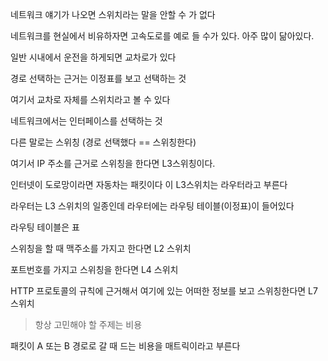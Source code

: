 네트워크 얘기가 나오면 스위치라는 말을 안할 수 가 없다

네트워크를 현실에서 비유하자면 고속도로를 예로 들 수가 있다. 아주 많이 닮아있다.

일반 시내에서 운전을 하게되면 교차로가 있다

경로 선택하는 근거는 이정표를 보고 선택하는 것

여기서 교차로 자체를 스위치라고 볼 수 있다

네트워크에서는 인터페이스를 선택하는 것

다른 말로는 스위칭 (경로 선택했다 == 스위칭한다)

여기서 IP 주소를 근거로 스위칭을 한다면 L3스위칭이다.

인터넷이 도로망이라면 자동차는 패킷이다 이 L3스위치는 라우터라고 부른다

라우터는 L3 스위치의 일종인데 라우터에는 라우팅 테이블(이정표)이 들어있다

라우팅 테이블은 표

스위칭을 할 때 맥주소를 가지고 한다면 L2 스위치

포트번호를 가지고 스위칭을 한다면 L4 스위치

HTTP 프로토콜의 규칙에 근거해서 여기에 있는 어떠한 정보를 보고 스위칭한다면 L7 스위치

> 항상 고민해야 할 주제는 비용

패킷이 A 또는 B 경로로 갈 때 드는 비용을 매트릭이라고 부른다

